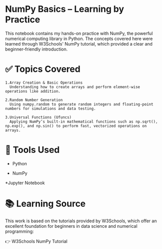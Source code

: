 # NumPy Basics – Learning by Practice

This notebook contains my hands-on practice with NumPy, the powerful numerical computing library in Python. The concepts covered here were learned through W3Schools' NumPy tutorial, which provided a clear and beginner-friendly introduction.
# ✅ Topics Covered

    1.Array Creation & Basic Operations
      Understanding how to create arrays and perform element-wise operations like addition.

    2.Random Number Generation
      Using numpy.random to generate random integers and floating-point numbers for simulations and data testing.

    3.Universal Functions (Ufuncs)
      Applying NumPy’s built-in mathematical functions such as np.sqrt(), np.exp(), and np.sin() to perform fast, vectorized operations on arrays.

# 🔧 Tools Used

   * Python

   * NumPy

   *Jupyter Notebook

# 📚 Learning Source

This work is based on the tutorials provided by W3Schools, which offer an excellent foundation for beginners in data science and numerical programming:

👉 W3Schools NumPy Tutorial
